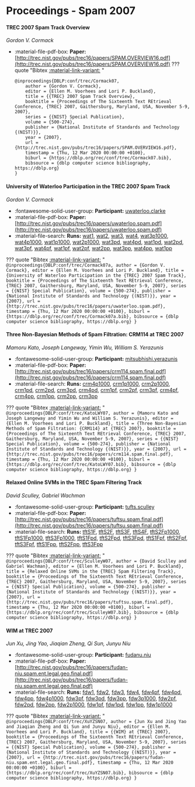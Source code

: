 # Proceedings - Spam 2007 

#### TREC 2007 Spam Track Overview

_Gordon V. Cormack_

- :material-file-pdf-box: **Paper:** [http://trec.nist.gov/pubs/trec16/papers/SPAM.OVERVIEW16.pdf](http://trec.nist.gov/pubs/trec16/papers/SPAM.OVERVIEW16.pdf)
??? quote "Bibtex [:material-link-variant:](https://dblp.org/rec/conf/trec/Cormack07.bib) "
	```
	@inproceedings{DBLP:conf/trec/Cormack07,
		author = {Gordon V. Cormack},
		editor = {Ellen M. Voorhees and Lori P. Buckland},
		title = {{TREC} 2007 Spam Track Overview},
		booktitle = {Proceedings of The Sixteenth Text REtrieval Conference, {TREC} 2007, Gaithersburg, Maryland, USA, November 5-9, 2007},
		series = {{NIST} Special Publication},
		volume = {500-274},
		publisher = {National Institute of Standards and Technology {(NIST)}},
		year = {2007},
		url = {http://trec.nist.gov/pubs/trec16/papers/SPAM.OVERVIEW16.pdf},
		timestamp = {Thu, 12 Mar 2020 00:00:00 +0100},
		biburl = {https://dblp.org/rec/conf/trec/Cormack07.bib},
		bibsource = {dblp computer science bibliography, https://dblp.org}
	}
	```

#### University of Waterloo Participation in the TREC 2007 Spam Track

_Gordon V. Cormack_

- :fontawesome-solid-user-group: **Participant:** [uwaterloo.clarke](./participants.md#uwaterloo.clarke)
- :material-file-pdf-box: **Paper:** [http://trec.nist.gov/pubs/trec16/papers/uwaterloo.spam.pdf](http://trec.nist.gov/pubs/trec16/papers/uwaterloo.spam.pdf)
- :material-file-search: **Runs:** [wat1](./runs.md#wat1), [wat2](./runs.md#wat2), [wat3](./runs.md#wat3), [wat4](./runs.md#wat4), [wat3p1000](./runs.md#wat3p1000), [wat4p1000](./runs.md#wat4p1000), [wat1p1000](./runs.md#wat1p1000), [wat2p1000](./runs.md#wat2p1000), [wat3pd](./runs.md#wat3pd), [wat4pd](./runs.md#wat4pd), [wat1pd](./runs.md#wat1pd), [wat2pd](./runs.md#wat2pd), [wat3pf](./runs.md#wat3pf), [wat4pf](./runs.md#wat4pf), [wat1pf](./runs.md#wat1pf), [wat2pf](./runs.md#wat2pf), [wat2pp](./runs.md#wat2pp), [wat3pp](./runs.md#wat3pp), [wat4pp](./runs.md#wat4pp), [wat1pp](./runs.md#wat1pp)

??? quote "Bibtex [:material-link-variant:](https://dblp.org/rec/conf/trec/Cormack07a.bib) "
	```
	@inproceedings{DBLP:conf/trec/Cormack07a,
		author = {Gordon V. Cormack},
		editor = {Ellen M. Voorhees and Lori P. Buckland},
		title = {University of Waterloo Participation in the {TREC} 2007 Spam Track},
		booktitle = {Proceedings of The Sixteenth Text REtrieval Conference, {TREC} 2007, Gaithersburg, Maryland, USA, November 5-9, 2007},
		series = {{NIST} Special Publication},
		volume = {500-274},
		publisher = {National Institute of Standards and Technology {(NIST)}},
		year = {2007},
		url = {http://trec.nist.gov/pubs/trec16/papers/uwaterloo.spam.pdf},
		timestamp = {Thu, 12 Mar 2020 00:00:00 +0100},
		biburl = {https://dblp.org/rec/conf/trec/Cormack07a.bib},
		bibsource = {dblp computer science bibliography, https://dblp.org}
	}
	```

#### Three Non-Bayesian Methods of Spam Filtration: CRM114 at TREC  2007

_Mamoru Kato, Joseph Langeway, Yimin Wu, William S. Yerazunis_

- :fontawesome-solid-user-group: **Participant:** [mitsubhishi.yerazunis](./participants.md#mitsubhishi.yerazunis)
- :material-file-pdf-box: **Paper:** [http://trec.nist.gov/pubs/trec16/papers/crm114.spam.final.pdf](http://trec.nist.gov/pubs/trec16/papers/crm114.spam.final.pdf)
- :material-file-search: **Runs:** [crm4p1000](./runs.md#crm4p1000), [crm1p1000](./runs.md#crm1p1000), [crm2p1000](./runs.md#crm2p1000), [crm1pd](./runs.md#crm1pd), [crm2pd](./runs.md#crm2pd), [crm3pd](./runs.md#crm3pd), [crm4pd](./runs.md#crm4pd), [crm1pf](./runs.md#crm1pf), [crm2pf](./runs.md#crm2pf), [crm3pf](./runs.md#crm3pf), [crm4pf](./runs.md#crm4pf), [crm4pp](./runs.md#crm4pp), [crm1pp](./runs.md#crm1pp), [crm2pp](./runs.md#crm2pp), [crm3pp](./runs.md#crm3pp)

??? quote "Bibtex [:material-link-variant:](https://dblp.org/rec/conf/trec/KatoLWY07.bib) "
	```
	@inproceedings{DBLP:conf/trec/KatoLWY07,
		author = {Mamoru Kato and Joseph Langeway and Yimin Wu and William S. Yerazunis},
		editor = {Ellen M. Voorhees and Lori P. Buckland},
		title = {Three Non-Bayesian Methods of Spam Filtration: {CRM114} at {TREC} 2007},
		booktitle = {Proceedings of The Sixteenth Text REtrieval Conference, {TREC} 2007, Gaithersburg, Maryland, USA, November 5-9, 2007},
		series = {{NIST} Special Publication},
		volume = {500-274},
		publisher = {National Institute of Standards and Technology {(NIST)}},
		year = {2007},
		url = {http://trec.nist.gov/pubs/trec16/papers/crm114.spam.final.pdf},
		timestamp = {Thu, 12 Mar 2020 00:00:00 +0100},
		biburl = {https://dblp.org/rec/conf/trec/KatoLWY07.bib},
		bibsource = {dblp computer science bibliography, https://dblp.org}
	}
	```

#### Relaxed Online SVMs in the TREC Spam Filtering Track

_David Sculley, Gabriel Wachman_

- :fontawesome-solid-user-group: **Participant:** [tufts.sculley](./participants.md#tufts.sculley)
- :material-file-pdf-box: **Paper:** [http://trec.nist.gov/pubs/trec16/papers/tuftsu.spam.final.pdf](http://trec.nist.gov/pubs/trec16/papers/tuftsu.spam.final.pdf)
- :material-file-search: **Runs:** [tftS1F](./runs.md#tfts1f), [tftS2F](./runs.md#tfts2f), [tftS3F](./runs.md#tfts3f), [tftS4F](./runs.md#tfts4f), [tftS2Fp1000](./runs.md#tfts2fp1000), [tftS1Fp1000](./runs.md#tfts1fp1000), [tftS3Fp1000](./runs.md#tfts3fp1000), [tftS1Fpd](./runs.md#tfts1fpd), [tftS2Fpd](./runs.md#tfts2fpd), [tftS3Fpd](./runs.md#tfts3fpd), [tftS1Fpf](./runs.md#tfts1fpf), [tftS2Fpf](./runs.md#tfts2fpf), [tftS3Fpf](./runs.md#tfts3fpf), [tftS1Fpp](./runs.md#tfts1fpp), [tftS2Fpp](./runs.md#tfts2fpp), [tftS3Fpp](./runs.md#tfts3fpp)

??? quote "Bibtex [:material-link-variant:](https://dblp.org/rec/conf/trec/SculleyW07.bib) "
	```
	@inproceedings{DBLP:conf/trec/SculleyW07,
		author = {David Sculley and Gabriel Wachman},
		editor = {Ellen M. Voorhees and Lori P. Buckland},
		title = {Relaxed Online SVMs in the {TREC} Spam Filtering Track},
		booktitle = {Proceedings of The Sixteenth Text REtrieval Conference, {TREC} 2007, Gaithersburg, Maryland, USA, November 5-9, 2007},
		series = {{NIST} Special Publication},
		volume = {500-274},
		publisher = {National Institute of Standards and Technology {(NIST)}},
		year = {2007},
		url = {http://trec.nist.gov/pubs/trec16/papers/tuftsu.spam.final.pdf},
		timestamp = {Thu, 12 Mar 2020 00:00:00 +0100},
		biburl = {https://dblp.org/rec/conf/trec/SculleyW07.bib},
		bibsource = {dblp computer science bibliography, https://dblp.org}
	}
	```

#### WIM at TREC 2007

_Jun Xu, Jing Yao, Jiaqian Zheng, Qi Sun, Junyu Niu_

- :fontawesome-solid-user-group: **Participant:** [fudanu.niu](./participants.md#fudanu.niu)
- :material-file-pdf-box: **Paper:** [http://trec.nist.gov/pubs/trec16/papers/fudan-niu.spam.ent.legal.geo.final.pdf](http://trec.nist.gov/pubs/trec16/papers/fudan-niu.spam.ent.legal.geo.final.pdf)
- :material-file-search: **Runs:** [fdw1](./runs.md#fdw1), [fdw2](./runs.md#fdw2), [fdw3](./runs.md#fdw3), [fdw4](./runs.md#fdw4), [fdw4pf](./runs.md#fdw4pf), [fdw4pd](./runs.md#fdw4pd), [fdw4pp](./runs.md#fdw4pp), [fdw4p1000](./runs.md#fdw4p1000), [fdw3pf](./runs.md#fdw3pf), [fdw3pd](./runs.md#fdw3pd), [fdw3pp](./runs.md#fdw3pp), [fdw3p1000](./runs.md#fdw3p1000), [fdw2pf](./runs.md#fdw2pf), [fdw2pd](./runs.md#fdw2pd), [fdw2pp](./runs.md#fdw2pp), [fdw2p1000](./runs.md#fdw2p1000), [fdw1pf](./runs.md#fdw1pf), [fdw1pd](./runs.md#fdw1pd), [fdw1pp](./runs.md#fdw1pp), [fdw1p1000](./runs.md#fdw1p1000)

??? quote "Bibtex [:material-link-variant:](https://dblp.org/rec/conf/trec/XuYZSN07.bib) "
	```
	@inproceedings{DBLP:conf/trec/XuYZSN07,
		author = {Jun Xu and Jing Yao and Jiaqian Zheng and Qi Sun and Junyu Niu},
		editor = {Ellen M. Voorhees and Lori P. Buckland},
		title = {{WIM} at {TREC} 2007},
		booktitle = {Proceedings of The Sixteenth Text REtrieval Conference, {TREC} 2007, Gaithersburg, Maryland, USA, November 5-9, 2007},
		series = {{NIST} Special Publication},
		volume = {500-274},
		publisher = {National Institute of Standards and Technology {(NIST)}},
		year = {2007},
		url = {http://trec.nist.gov/pubs/trec16/papers/fudan-niu.spam.ent.legal.geo.final.pdf},
		timestamp = {Thu, 12 Mar 2020 00:00:00 +0100},
		biburl = {https://dblp.org/rec/conf/trec/XuYZSN07.bib},
		bibsource = {dblp computer science bibliography, https://dblp.org}
	}
	```

